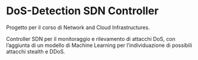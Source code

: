 # DoS-Detection SDN Controller
Progetto per il corso di Network and Cloud Infrastructures. 

Controller SDN per il monitoraggio e rilevamento di attacchi DoS, 
con l’aggiunta di un modello di Machine Learning per l’individuazione 
di possibili attacchi stealth e DDoS.
